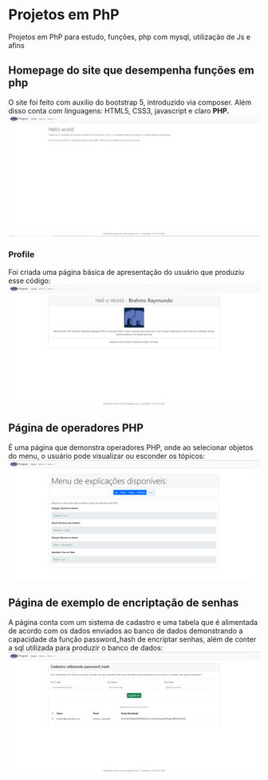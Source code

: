 # Projetos em PhP
Projetos em PhP para estudo, funções, php com mysql, utilização de Js e afins

## Homepage do site que desempenha funções em php
O site foi feito com auxilio do bootstrap 5, introduzido via composer. Além disso conta com linguagens: HTML5, CSS3, javascript e claro **PHP.**
![Homepage do site construido com php puro demonstrando a página inicial e o que será econtrado ali](assets/images/home.png)

### Profile
Foi criada uma página básica de apresentação do usuário que produziu esse código:
![imagem do perfil do criador do código](assets/images/profile.png)

## Página de operadores PHP
É uma página que demonstra operadores PHP, onde ao selecionar objetos do menu, o usuário pode visualizar ou esconder os tópicos:
![Imagem demonstrando a página aonde estão os operadores php](assets/images/operadoresPhp.png)

## Página de exemplo de encriptação de senhas
A página conta com um sistema de cadastro e uma tabela que é alimentada de acordo com os dados enviados ao banco de dados demonstrando a capacidade da função password_hash de encriptar senhas, além de conter a sql utilizada para produzir o banco de dados:
![imagem da página de encriptação de senhas via password_hash do php](assets/images/password_hash.png)

